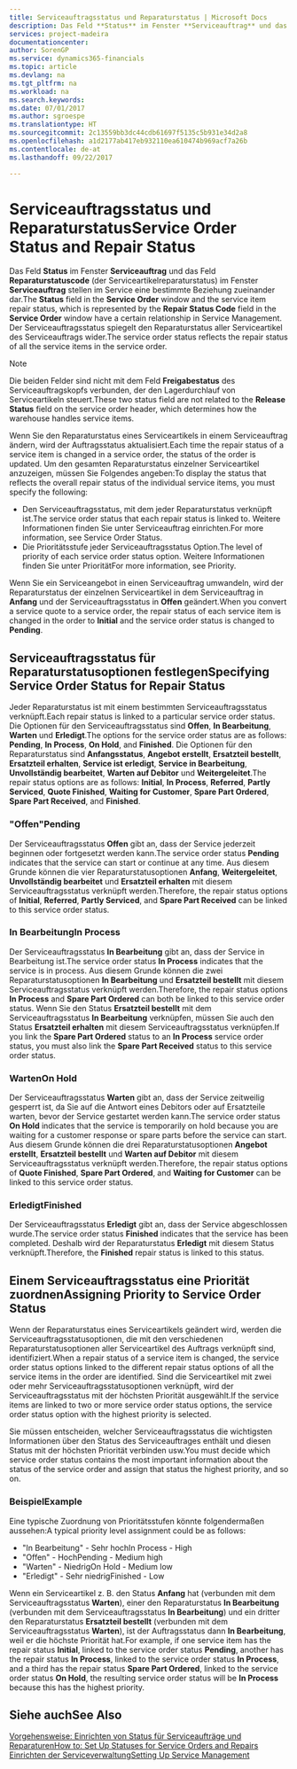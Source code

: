 ```yaml
---
title: Serviceauftragsstatus und Reparaturstatus | Microsoft Docs
description: Das Feld **Status** im Fenster **Serviceauftrag** und das Feld **Reparaturstatuscode** (der Serviceartikelreparaturstatus) im Fenster **Serviceauftrag stellen** im Service eine bestimmte Beziehung zueinander dar. Der Serviceauftragsstatus spiegelt den Reparaturstatus aller Serviceartikel des Serviceauftrags wider.
services: project-madeira
documentationcenter: 
author: SorenGP
ms.service: dynamics365-financials
ms.topic: article
ms.devlang: na
ms.tgt_pltfrm: na
ms.workload: na
ms.search.keywords: 
ms.date: 07/01/2017
ms.author: sgroespe
ms.translationtype: HT
ms.sourcegitcommit: 2c13559bb3dc44cdb61697f5135c5b931e34d2a8
ms.openlocfilehash: a1d2177ab417eb932110ea610474b969acf7a26b
ms.contentlocale: de-at
ms.lasthandoff: 09/22/2017

---
```

# <a name="service-order-status-and-repair-status"></a><span data-ttu-id="8a8a1-104">Serviceauftragsstatus und Reparaturstatus</span><span class="sxs-lookup"><span data-stu-id="8a8a1-104">Service Order Status and Repair Status</span></span>
<span data-ttu-id="8a8a1-105">Das Feld **Status** im Fenster **Serviceauftrag** und das Feld **Reparaturstatuscode** (der Serviceartikelreparaturstatus) im Fenster **Serviceauftrag** stellen im Service eine bestimmte Beziehung zueinander dar.</span><span class="sxs-lookup"><span data-stu-id="8a8a1-105">The **Status** field in the **Service Order** window and the service item repair status, which is represented by the **Repair Status Code** field in the **Service Order** window have a certain relationship in Service Management.</span></span> <span data-ttu-id="8a8a1-106">Der Serviceauftragsstatus spiegelt den Reparaturstatus aller Serviceartikel des Serviceauftrags wider.</span><span class="sxs-lookup"><span data-stu-id="8a8a1-106">The service order status reflects the repair status of all the service items in the service order.</span></span>  
  
> [!NOTE]  
>  <span data-ttu-id="8a8a1-107">Die beiden Felder sind nicht mit dem Feld **Freigabestatus** des Serviceauftragskopfs verbunden, der den Lagerdurchlauf von Serviceartikeln steuert.</span><span class="sxs-lookup"><span data-stu-id="8a8a1-107">These two status field are not related to the **Release Status** field on the service order header, which determines how the warehouse handles service items.</span></span>  
  
 <span data-ttu-id="8a8a1-108">Wenn Sie den Reparaturstatus eines Serviceartikels in einem Serviceauftrag ändern, wird der Auftragsstatus aktualisiert.</span><span class="sxs-lookup"><span data-stu-id="8a8a1-108">Each time the repair status of a service item is changed in a service order, the status of the order is updated.</span></span> <span data-ttu-id="8a8a1-109">Um den gesamten Reparaturstatus einzelner Serviceartikel anzuzeigen, müssen Sie Folgendes angeben:</span><span class="sxs-lookup"><span data-stu-id="8a8a1-109">To display the status that reflects the overall repair status of the individual service items, you must specify the following:</span></span>  
  
* <span data-ttu-id="8a8a1-110">Den Serviceauftragsstatus, mit dem jeder Reparaturstatus verknüpft ist.</span><span class="sxs-lookup"><span data-stu-id="8a8a1-110">The service order status that each repair status is linked to.</span></span> <span data-ttu-id="8a8a1-111">Weitere Informationen finden Sie unter Serviceauftrag einrichten.</span><span class="sxs-lookup"><span data-stu-id="8a8a1-111">For more information, see Service Order Status.</span></span>  
* <span data-ttu-id="8a8a1-112">Die Prioritätsstufe jeder Serviceauftragsstatus Option.</span><span class="sxs-lookup"><span data-stu-id="8a8a1-112">The level of priority of each service order status option.</span></span> <span data-ttu-id="8a8a1-113">Weitere Informationen finden Sie unter Priorität</span><span class="sxs-lookup"><span data-stu-id="8a8a1-113">For more information, see Priority.</span></span>  
  
 <span data-ttu-id="8a8a1-114">Wenn Sie ein Serviceangebot in einen Serviceauftrag umwandeln, wird der Reparaturstatus der einzelnen Serviceartikel in dem Serviceauftrag in **Anfang** und der Serviceauftragsstatus in **Offen** geändert.</span><span class="sxs-lookup"><span data-stu-id="8a8a1-114">When you convert a service quote to a service order, the repair status of each service item is changed in the order to **Initial** and the service order status is changed to **Pending**.</span></span>  
  
## <a name="specifying-service-order-status-for-repair-status"></a><span data-ttu-id="8a8a1-115">Serviceauftragsstatus für Reparaturstatusoptionen festlegen</span><span class="sxs-lookup"><span data-stu-id="8a8a1-115">Specifying Service Order Status for Repair Status</span></span>  
<span data-ttu-id="8a8a1-116">Jeder Reparaturstatus ist mit einem bestimmten Serviceauftragsstatus verknüpft.</span><span class="sxs-lookup"><span data-stu-id="8a8a1-116">Each repair status is linked to a particular service order status.</span></span> <span data-ttu-id="8a8a1-117">Die Optionen für den Serviceauftragsstatus sind **Offen**, **In Bearbeitung**, **Warten** und **Erledigt**.</span><span class="sxs-lookup"><span data-stu-id="8a8a1-117">The options for the service order status are as follows: **Pending**, **In Process**, **On Hold**, and **Finished**.</span></span> <span data-ttu-id="8a8a1-118">Die Optionen für den Reparaturstatus sind **Anfangsstatus**, **Angebot erstellt**, **Ersatzteil bestellt**, **Ersatzteil erhalten**, **Service ist erledigt**, **Service in Bearbeitung**, **Unvollständig bearbeitet**, **Warten auf Debitor** und **Weitergeleitet**.</span><span class="sxs-lookup"><span data-stu-id="8a8a1-118">The repair status options are as follows: **Initial**, **In Process**, **Referred**, **Partly Serviced**, **Quote Finished**, **Waiting for Customer**, **Spare Part Ordered**, **Spare Part Received**, and **Finished**.</span></span>  
  
### <a name="pending"></a><span data-ttu-id="8a8a1-119">"Offen"</span><span class="sxs-lookup"><span data-stu-id="8a8a1-119">Pending</span></span>  
<span data-ttu-id="8a8a1-120">Der Serviceauftragsstatus **Offen** gibt an, dass der Service jederzeit beginnen oder fortgesetzt werden kann.</span><span class="sxs-lookup"><span data-stu-id="8a8a1-120">The service order status **Pending** indicates that the service can start or continue at any time.</span></span> <span data-ttu-id="8a8a1-121">Aus diesem Grunde können die vier Reparaturstatusoptionen **Anfang**, **Weitergeleitet**, **Unvollständig bearbeitet** und **Ersatzteil erhalten** mit diesem Serviceauftragsstatus verknüpft werden.</span><span class="sxs-lookup"><span data-stu-id="8a8a1-121">Therefore, the repair status options of **Initial**, **Referred**, **Partly Serviced**, and **Spare Part Received** can be linked to this service order status.</span></span>  
  
### <a name="in-process"></a><span data-ttu-id="8a8a1-122">In Bearbeitung</span><span class="sxs-lookup"><span data-stu-id="8a8a1-122">In Process</span></span>  
<span data-ttu-id="8a8a1-123">Der Serviceauftragsstatus **In Bearbeitung** gibt an, dass der Service in Bearbeitung ist.</span><span class="sxs-lookup"><span data-stu-id="8a8a1-123">The service order status **In Process** indicates that the service is in process.</span></span> <span data-ttu-id="8a8a1-124">Aus diesem Grunde können die zwei Reparaturstatusoptionen **In Bearbeitung** und **Ersatzteil bestellt** mit diesem Serviceauftragsstatus verknüpft werden.</span><span class="sxs-lookup"><span data-stu-id="8a8a1-124">Therefore, the repair status options **In Process** and **Spare Part Ordered** can both be linked to this service order status.</span></span> <span data-ttu-id="8a8a1-125">Wenn Sie den Status **Ersatzteil bestellt** mit dem Serviceauftragsstatus **In Bearbeitung** verknüpfen, müssen Sie auch den Status **Ersatzteil erhalten** mit diesem Serviceauftragsstatus verknüpfen.</span><span class="sxs-lookup"><span data-stu-id="8a8a1-125">If you link the **Spare Part Ordered** status to an **In Process** service order status, you must also link the **Spare Part Received** status to this service order status.</span></span>  
  
### <a name="on-hold"></a><span data-ttu-id="8a8a1-126">Warten</span><span class="sxs-lookup"><span data-stu-id="8a8a1-126">On Hold</span></span>  
<span data-ttu-id="8a8a1-127">Der Serviceauftragsstatus **Warten** gibt an, dass der Service zeitweilig gesperrt ist, da Sie auf die Antwort eines Debitors oder auf Ersatzteile warten, bevor der Service gestartet werden kann.</span><span class="sxs-lookup"><span data-stu-id="8a8a1-127">The service order status **On Hold** indicates that the service is temporarily on hold because you are waiting for a customer response or spare parts before the service can start.</span></span> <span data-ttu-id="8a8a1-128">Aus diesem Grunde können die drei Reparaturstatusoptionen **Angebot erstellt**, **Ersatzteil bestellt** und **Warten auf Debitor** mit diesem Serviceauftragsstatus verknüpft werden.</span><span class="sxs-lookup"><span data-stu-id="8a8a1-128">Therefore, the repair status options of **Quote Finished**, **Spare Part Ordered**, and **Waiting for Customer** can be linked to this service order status.</span></span>  
  
### <a name="finished"></a><span data-ttu-id="8a8a1-129">Erledigt</span><span class="sxs-lookup"><span data-stu-id="8a8a1-129">Finished</span></span>  
<span data-ttu-id="8a8a1-130">Der Serviceauftragsstatus **Erledigt** gibt an, dass der Service abgeschlossen wurde.</span><span class="sxs-lookup"><span data-stu-id="8a8a1-130">The service order status **Finished** indicates that the service has been completed.</span></span> <span data-ttu-id="8a8a1-131">Deshalb wird der Reparaturstatus **Erledigt** mit diesem Status verknüpft.</span><span class="sxs-lookup"><span data-stu-id="8a8a1-131">Therefore, the **Finished** repair status is linked to this status.</span></span>  
  
## <a name="assigning-priority-to-service-order-status"></a><span data-ttu-id="8a8a1-132">Einem Serviceauftragsstatus eine Priorität zuordnen</span><span class="sxs-lookup"><span data-stu-id="8a8a1-132">Assigning Priority to Service Order Status</span></span>  
<span data-ttu-id="8a8a1-133">Wenn der Reparaturstatus eines Serviceartikels geändert wird, werden die Serviceauftragsstatusoptionen, die mit den verschiedenen Reparaturstatusoptionen aller Serviceartikel des Auftrags verknüpft sind, identifiziert.</span><span class="sxs-lookup"><span data-stu-id="8a8a1-133">When a repair status of a service item is changed, the service order status options linked to the different repair status options of all the service items in the order are identified.</span></span> <span data-ttu-id="8a8a1-134">Sind die Serviceartikel mit zwei oder mehr Serviceauftragsstatusoptionen verknüpft, wird der Serviceauftragsstatus mit der höchsten Priorität ausgewählt.</span><span class="sxs-lookup"><span data-stu-id="8a8a1-134">If the service items are linked to two or more service order status options, the service order status option with the highest priority is selected.</span></span>  
  
<span data-ttu-id="8a8a1-135">Sie müssen entscheiden, welcher Serviceauftragsstatus die wichtigsten Informationen über den Status des Serviceauftrages enthält und diesen Status mit der höchsten Priorität verbinden usw.</span><span class="sxs-lookup"><span data-stu-id="8a8a1-135">You must decide which service order status contains the most important information about the status of the service order and assign that status the highest priority, and so on.</span></span>  
  
### <a name="example"></a><span data-ttu-id="8a8a1-136">Beispiel</span><span class="sxs-lookup"><span data-stu-id="8a8a1-136">Example</span></span>  
<span data-ttu-id="8a8a1-137">Eine typische Zuordnung von Prioritätsstufen könnte folgendermaßen aussehen:</span><span class="sxs-lookup"><span data-stu-id="8a8a1-137">A typical priority level assignment could be as follows:</span></span>  
  
* <span data-ttu-id="8a8a1-138">"In Bearbeitung" - Sehr hoch</span><span class="sxs-lookup"><span data-stu-id="8a8a1-138">In Process - High</span></span>  
* <span data-ttu-id="8a8a1-139">"Offen" - Hoch</span><span class="sxs-lookup"><span data-stu-id="8a8a1-139">Pending - Medium high</span></span>  
* <span data-ttu-id="8a8a1-140">"Warten" - Niedrig</span><span class="sxs-lookup"><span data-stu-id="8a8a1-140">On Hold - Medium low</span></span>  
* <span data-ttu-id="8a8a1-141">"Erledigt" - Sehr niedrig</span><span class="sxs-lookup"><span data-stu-id="8a8a1-141">Finished - Low</span></span>  
  
<span data-ttu-id="8a8a1-142">Wenn ein Serviceartikel z. B. den Status **Anfang** hat (verbunden mit dem Serviceauftragsstatus **Warten**), einer den Reparaturstatus **In Bearbeitung** (verbunden mit dem Serviceauftragsstatus **In Bearbeitung**) und ein dritter den Reparaturstatus **Ersatzteil bestellt** (verbunden mit dem Serviceauftragsstatus **Warten**), ist der Auftragsstatus dann **In Bearbeitung**, weil er die höchste Priorität hat.</span><span class="sxs-lookup"><span data-stu-id="8a8a1-142">For example, if one service item has the repair status **Initial**, linked to the service order status **Pending**, another has the repair status **In Process**, linked to the service order status **In Process**, and a third has the repair status **Spare Part Ordered**, linked to the service order status **On Hold**, the resulting service order status will be **In Process** because this has the highest priority.</span></span>  
  
## <a name="see-also"></a><span data-ttu-id="8a8a1-143">Siehe auch</span><span class="sxs-lookup"><span data-stu-id="8a8a1-143">See Also</span></span>  
[<span data-ttu-id="8a8a1-144">Vorgehensweise: Einrichten von Status für Serviceaufträge und Reparaturen</span><span class="sxs-lookup"><span data-stu-id="8a8a1-144">How to: Set Up Statuses for Service Orders and Repairs</span></span>](service-order-repair-status.md)  
[<span data-ttu-id="8a8a1-145">Einrichten der Serviceverwaltung</span><span class="sxs-lookup"><span data-stu-id="8a8a1-145">Setting Up Service Management</span></span>](service-setup-service.md)  

